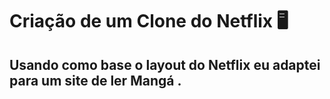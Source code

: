 # Criação de um Clone do Netflix :desktop_computer:



## Usando como base o layout do Netflix eu adaptei para um site de ler Mangá .



